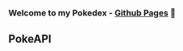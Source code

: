 ### Welcome to my Pokedex - [Github Pages][webpage] 👋

## PokeAPI

[webpage]: https://leweyse.github.io/pokedex/
